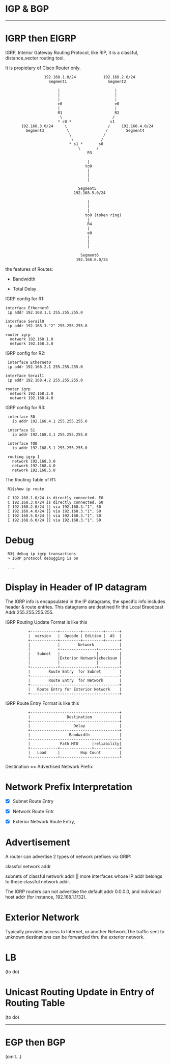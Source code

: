# IGP & BGP

------------------
# IGRP then EIGRP

IGRP, Interior Gateway Routing Protocol, like RIP, it is a classful, distance_vector routing tool.

It is propietary of Cisco Router only.


                     192.168.1.0/24            192.168.2.0/24
                       Segment1                  Segment2

                           |                        |
                           |                        |
                           |                        |
                           e0                       e0
                           |                        |
                           R1                       R2
                            \                      /
                           * s0 *                 s1
           192.168.3.0/24     \                  /     192.168.4.0/24 
             Segment3          \                /        Segment4          
                                \              /
                                 \            /
                                * s1 *       s0
                                    \       /
                                        R3
                                       
                                        |
                                       to0
                                        |
                                        |
                                        |
                                                
                                    Segment5 
                                  192.168.5.0/24 
                                    
                                        |
                                        | 
                                        |  
                                       to0 (token ring)
                                        |
                                        R4
                                        |
                                        e0
                                        |
                                        |
                                        |
                                        
                                     Segment6
                                   192.168.6.0/24 





the features of Routes:

* Bandwidth

* Total Delay

IGRP config for R1:

    interface Ethernet0
     ip addr 192.168.1.1 255.255.255.0
     
    interface Serail0
     ip addr 192.168.3."2" 255.255.255.0
     
    router igrp
      network 192.168.1.0
      network 192.168.3.0
      
 IGRP config for R2:
 
     interface Ethernet0
     ip addr 192.168.2.1 255.255.255.0
     
    interface Serail1
     ip addr 192.168.4.2 255.255.255.0
     
    router igrp
      network 192.168.2.0
      network 192.168.4.0
      
 IGRP config for R3:
 
     interface S0
       ip addr 192.168.4.1 255.255.255.0
     
     interface S1
       ip addr 192.168.3.1 255.255.255.0
     
     interface TO0
       ip addr 192.168.5.1 255.255.255.0
     
     routing igrp 1
       network 192.168.3.0
       network 192.168.4.0
       network 192.168.5.0
       
The Routing Table of R1:

     R1$show ip route
     
     C 192.168.1.0/24 is directly connected. E0
     C 192.168.3.0/24 is directly connected. S0
     I 192.168.2.0/24 [] via 192.168.3."1", S0
     I 192.168.4.0/24 [] via 192.168.3."1", S0
     I 192.168.5.0/24 [] via 192.168.3."1", S0
     I 192.168.6.0/24 [] via 192.168.3."1", S0
     
# Debug

     R3$ debug ip igrp transactions
     > IGRP protocol debugging is on
     
     ...

# Display in Header of IP datagram

The IGRP info is encapsulated in the IP datagrams, the specific info includes header & route entries. This datagrams are destined fir the Local Braodcast Addr 255.255.255.255.

IGRP Routing Update Format is like this


              +------------+---------+---------+------+
              |  version   |  Opcode | Edition |  AS  |
              +------------+---------+---------+------+
              |            |        Network           |
              |            +----------------+---------+
              |   Subnet   |                |         |
              |            |Exterior Network|checksum |
              |            |                |         |
              +------------+----------------+---------+
              |        Route Entry  for Subnet        |
              +---------------------------------------+
              |        Route Entry  for Network       |
              +---------------------------------------+
              |   Route Entry for Exterior Network    |
              +---------------------------------------+
              
IGRP Route Entry Format is like this

            
              +---------------------------------------+
              |                Destination            |
              +---------------------------------------+
              |                   Delay               |
              +---------------------------------------+
              |                 Bandwidth             |
              +---------------------------+-----------+
              |             Path MTU      |reliability|
              +------------+--------------+-----------+
              |   Load     |         Hop Count        | 
              +------------+--------------------------+
 
 Destination == Advertised Network Prefix
 
 # Network Prefix Interpretation 
 
 - [x] Subnet Route Entry
 
 - [x] Network Route Entr
 
 - [x] Exterior Network Route Entry,

# Advertisement

A router can advertise 2 types of network prefixes via GRIP:

classful network addr

subnets of classful network addr || more interfaces whose IP addr belongs to these classful network addr.

The IGRP routers can not advertise the default addr 0.0.0.0, and individual host addr (for instance, 192.168.1.1/32).

# Exterior Network

Typically provides access to Internet, or another Network.The traffic sent to unknown destinations can be forwarded thru the exterior network.

# LB

(to do)

# Unicast Routing Update in Entry of Routing Table

(to do)

------------------
# EGP then BGP

(omit...)

